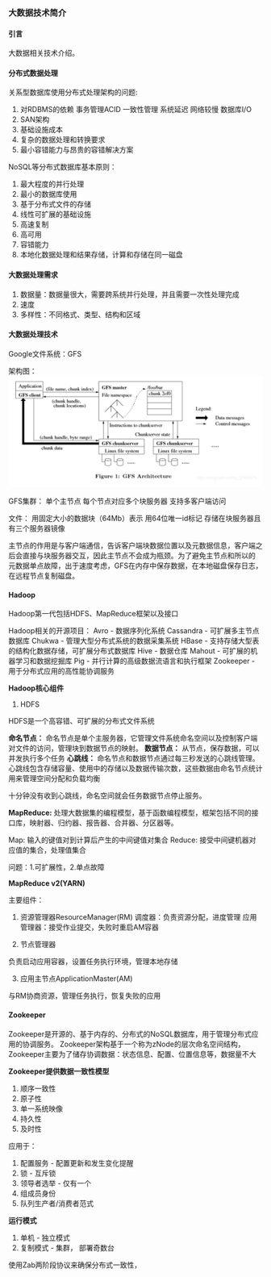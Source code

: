 ### 大数据技术简介

#### 引言

大数据相关技术介绍。

#### 分布式数据处理

关系型数据库使用分布式处理架构的问题:
1. 对RDBMS的依赖
事务管理ACID
一致性管理
系统延迟
网络较慢
数据库I/O
2. SAN架构
3. 基础设施成本
4. 复杂的数据处理和转换要求
5. 最小容错能力与昂贵的容错解决方案

NoSQL等分布式数据库基本原则：
1. 最大程度的并行处理
2. 最小的数据库使用
3. 基于分布式文件的存储
4. 线性可扩展的基础设施
5. 高速复制
6. 高可用
7. 容错能力
8. 本地化数据处理和结果存储，计算和存储在同一磁盘

#### 大数据处理需求

1. 数据量：数据量很大，需要跨系统并行处理，并且需要一次性处理完成
2. 速度
3. 多样性：不同格式、类型、结构和区域

#### 大数据处理技术

Google文件系统：GFS

架构图：![GFS 架构图](/image/bigData-GFS%20架构.png)

GFS集群：
单个主节点
每个节点对应多个块服务器
支持多客户端访问

文件：
用固定大小的数据块（64Mb）表示
用64位唯一id标记
存储在块服务器且有三个服务器镜像

主节点的作用是与客户端通信，告诉客户端块数据位置以及元数据信息，客户端之后会直接与块服务器交互，因此主节点不会成为瓶颈。为了避免主节点和所以的
元数据单点故障，出于速度考虑，GFS在内存中保存数据，在本地磁盘保存日志，在远程节点复制磁盘。

#### Hadoop

Hadoop第一代包括HDFS、MapReduce框架以及接口

Hadoop相关的开源项目：
Avro - 数据序列化系统
Cassandra - 可扩展多主节点数据库
Chukwa - 管理大型分布式系统的数据采集系统
HBase - 支持存储大型表的结构化数据存储，可扩展分布式数据库
Hive - 数据仓库
Mahout - 可扩展的机器学习和数据挖掘库
Pig - 并行计算的高级数据流语言和执行框架
Zookeeper - 用于分布式应用的高性能协调服务

**Hadoop核心组件**

1. HDFS

HDFS是一个高容错、可扩展的分布式文件系统

**命名节点：** 命名节点是单个主服务器，它管理文件系统命名空间以及控制客户端对文件的访问，管理块到数据节点的映射。
**数据节点：** 从节点，保存数据，可以并发执行多个任务
**心跳线：** 命名节点和数据节点通过每三秒发送的心跳线管理。心跳线包含存储容量、使用中的存储以及数据传输次数，这些数据由命名节点统计用来管理空间分配和负载均衡

十分钟没有收到心跳线，命名空间就会任务数据节点停止服务。

**MapReduce:** 处理大数据集的编程模型，基于函数编程模型，框架包括不同的接口库，映射器、归约器、报告器、合并器、分区器等。

Map: 输入的键值对到计算后产生的中间键值对集合
Reduce: 接受中间键机器对应值的集合，处理值集合

问题：1.可扩展性，2.单点故障

**MapReduce v2(YARN)**

主要组件：
1. 资源管理器ResourceManager(RM)
调度器：负责资源分配，进度管理
应用管理器：接受作业提交，失败时重启AM容器

2. 节点管理器

负责启动应用容器，设置任务执行环境，管理本地存储

3. 应用主节点ApplicationMaster(AM)

与RM协商资源，管理任务执行，恢复失败的应用

#### Zookeeper

Zookeeper是开源的、基于内存的、分布式的NoSQL数据库，用于管理分布式应用的协调服务。
Zookeeper架构基于一个称为zNode的层次命名空间结构，
Zookeeper主要为了储存协调数据：状态信息、配置、位置信息等，数据量不大

**Zookeeper提供数据一致性模型**
1. 顺序一致性
2. 原子性
3. 单一系统映像
4. 持久性
5. 及时性

应用于：
1. 配置服务 - 配置更新和发生变化提醒
2. 锁 - 互斥锁
3. 领导者选举 - 仅有一个
4. 组成员身份
5. 队列生产者/消费者范式

**运行模式**
1. 单机 - 独立模式
2. 复制模式 - 集群， 部署奇数台

使用Zab两阶段协议来确保分布式一致性，

